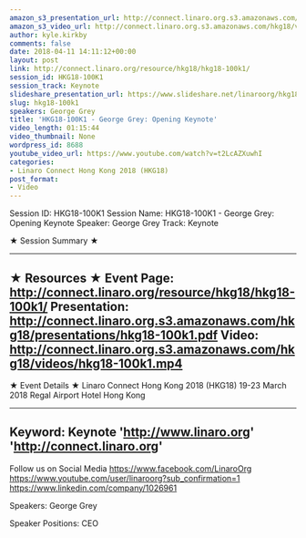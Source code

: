 ```yaml
---
amazon_s3_presentation_url: http://connect.linaro.org.s3.amazonaws.com/hkg18/presentations/hkg18-100k1.pdf
amazon_s3_video_url: http://connect.linaro.org.s3.amazonaws.com/hkg18/videos/hkg18-100k1.mp4
author: kyle.kirkby
comments: false
date: 2018-04-11 14:11:12+00:00
layout: post
link: http://connect.linaro.org/resource/hkg18/hkg18-100k1/
session_id: HKG18-100K1
session_track: Keynote
slideshare_presentation_url: https://www.slideshare.net/linaroorg/hkg18100k1-george-grey-opening-keynote
slug: hkg18-100k1
speakers: George Grey
title: 'HKG18-100K1 - George Grey: Opening Keynote'
video_length: 01:15:44
video_thumbnail: None
wordpress_id: 8688
youtube_video_url: https://www.youtube.com/watch?v=t2LcAZXuwhI
categories:
- Linaro Connect Hong Kong 2018 (HKG18)
post_format:
- Video
---
```


Session ID: HKG18-100K1
Session Name: HKG18-100K1 - George Grey: Opening Keynote
Speaker: George Grey
Track: Keynote

★ Session Summary ★

---------------------------------------------------
★ Resources ★
Event Page: http://connect.linaro.org/resource/hkg18/hkg18-100k1/
Presentation: http://connect.linaro.org.s3.amazonaws.com/hkg18/presentations/hkg18-100k1.pdf
Video: http://connect.linaro.org.s3.amazonaws.com/hkg18/videos/hkg18-100k1.mp4
---------------------------------------------------
★ Event Details ★
Linaro Connect Hong Kong 2018 (HKG18)
19-23 March 2018
Regal Airport Hotel Hong Kong

---------------------------------------------------
Keyword: Keynote
'http://www.linaro.org'
'http://connect.linaro.org'
---------------------------------------------------
Follow us on Social Media
https://www.facebook.com/LinaroOrg
https://www.youtube.com/user/linaroorg?sub_confirmation=1
https://www.linkedin.com/company/1026961

Speakers: George Grey

Speaker Positions: CEO


